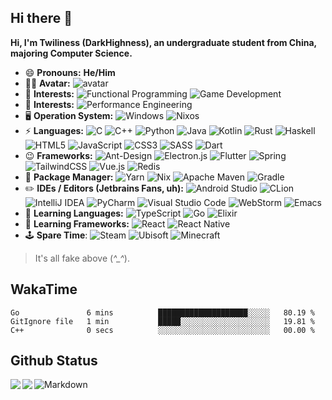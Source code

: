 ## Hi there 👋

**Hi, I'm Twiliness (DarkHighness), an undergraduate student from China, majoring Computer Science.**

* 😄 **Pronouns:** **He/Him**
* 👨‍💻 **Avatar:** ![avatar](https://images.weserv.nl/?url=avatars.githubusercontent.com/u/10475770?v=4&h=150&w=150&fit=cover&mask=circle&maxage=7d)
* 🔑 **Interests:**  ![Functional Programming](https://img.shields.io/badge/Functional%20Programming-5e5086?style=for-the-badge&logo=haskell&logoColor=white) ![Game Development](https://img.shields.io/badge/Game%20Development-%23000000.svg?style=for-the-badge&logo=unity&logoColor=white)
* 🧪 **Interests:**  ![Performance Engineering](https://img.shields.io/badge/Performance%20Engineering-6078FF?style=for-the-badge&logo=baremetrics&logoColor=white)
* 🖥️ **Operation System:**  ![Windows](https://img.shields.io/badge/Windows-0078D6?style=for-the-badge&logo=windows&logoColor=white)  ![Nixos](https://img.shields.io/badge/NIXOS-%234B275F.svg?style=for-the-badge&logo=nixos&logoColor=white)
* ⚡ **Languages:**   ![C](https://img.shields.io/badge/C-00599C?style=for-the-badge&logo=c&logoColor=white) ![C++](https://img.shields.io/badge/C%2B%2B-00599C?style=for-the-badge&logo=c%2B%2B&logoColor=white) ![Python](https://img.shields.io/badge/Python-3776AB?style=for-the-badge&logo=python&logoColor=white) ![Java](https://img.shields.io/badge/Java-ED8B00?style=for-the-badge&logo=java&logoColor=white) ![Kotlin](https://img.shields.io/badge/Kotlin-0095D5?&style=for-the-badge&logo=kotlin&logoColor=white) ![Rust](https://img.shields.io/badge/Rust-000000?style=for-the-badge&logo=rust&logoColor=white) ![Haskell](https://img.shields.io/badge/Haskell-5e5086?style=for-the-badge&logo=haskell&logoColor=white) ![HTML5](https://img.shields.io/badge/html5-%23E34F26.svg?style=for-the-badge&logo=html5&logoColor=white) ![JavaScript](https://img.shields.io/badge/javascript-%23323330.svg?style=for-the-badge&logo=javascript&logoColor=%23F7DF1E)	 ![CSS3](https://img.shields.io/badge/css3-%231572B6.svg?style=for-the-badge&logo=css3&logoColor=white) ![SASS](https://img.shields.io/badge/SASS-hotpink.svg?style=for-the-badge&logo=SASS&logoColor=white) ![Dart](https://img.shields.io/badge/dart-%230175C2.svg?style=for-the-badge&logo=dart&logoColor=white)
* 😉 **Frameworks:**  ![Ant-Design](https://img.shields.io/badge/-AntDesign-%230170FE?style=for-the-badge&logo=ant-design&logoColor=white) ![Electron.js](https://img.shields.io/badge/Electron-191970?style=for-the-badge&logo=Electron&logoColor=white) ![Flutter](https://img.shields.io/badge/Flutter-%2302569B.svg?style=for-the-badge&logo=Flutter&logoColor=white) ![Spring](https://img.shields.io/badge/spring-%236DB33F.svg?style=for-the-badge&logo=spring&logoColor=white) ![TailwindCSS](https://img.shields.io/badge/tailwindcss-%2338B2AC.svg?style=for-the-badge&logo=tailwind-css&logoColor=white) ![Vue.js](https://img.shields.io/badge/vuejs-%2335495e.svg?style=for-the-badge&logo=vuedotjs&logoColor=%234FC08D) ![Redis](https://img.shields.io/badge/redis-%23DD0031.svg?style=for-the-badge&logo=redis&logoColor=white)
* 🎁 **Package Manager:**  ![Yarn](https://img.shields.io/badge/yarn-%232C8EBB.svg?style=for-the-badge&logo=yarn&logoColor=white) ![Nix](https://img.shields.io/badge/NIX-%234B275F.svg?style=for-the-badge&logo=nixos&logoColor=white) ![Apache Maven](https://img.shields.io/badge/Maven-C71A36?style=for-the-badge&logo=Apache%20Maven&logoColor=white) ![Gradle](https://img.shields.io/badge/Gradle-02303A.svg?style=for-the-badge&logo=Gradle&logoColor=white)
* ✏️ **IDEs / Editors (Jetbrains Fans, uh):** ![Android Studio](https://img.shields.io/badge/Android%20Studio-3DDC84.svg?style=for-the-badge&logo=android-studio&logoColor=white) ![CLion](https://img.shields.io/badge/CLion-black?style=for-the-badge&logo=clion&logoColor=white) ![IntelliJ IDEA](https://img.shields.io/badge/IntelliJIDEA-000000.svg?style=for-the-badge&logo=intellij-idea&logoColor=white) ![PyCharm](https://img.shields.io/badge/pycharm-143?style=for-the-badge&logo=pycharm&logoColor=black&color=black&labelColor=green) ![Visual Studio Code](https://img.shields.io/badge/Visual%20Studio%20Code-0078d7.svg?style=for-the-badge&logo=visual-studio-code&logoColor=white) ![WebStorm](https://img.shields.io/badge/webstorm-143?style=for-the-badge&logo=webstorm&logoColor=white&color=black) ![Emacs](https://img.shields.io/badge/Emacs-%237F5AB6.svg?&style=for-the-badge&logo=gnu-emacs&logoColor=white)
* 🔮 **Learning Languages:**  ![TypeScript](https://img.shields.io/badge/typescript-%23007ACC.svg?style=for-the-badge&logo=typescript&logoColor=white) ![Go](https://img.shields.io/badge/go-%2300ADD8.svg?style=for-the-badge&logo=go&logoColor=white) ![Elixir](https://img.shields.io/badge/elixir-%234B275F.svg?style=for-the-badge&logo=elixir&logoColor=white)
* 🎨 **Learning Frameworks:**  ![React](https://img.shields.io/badge/react-%2320232a.svg?style=for-the-badge&logo=react&logoColor=%2361DAFB) ![React Native](https://img.shields.io/badge/react_native-%2320232a.svg?style=for-the-badge&logo=react&logoColor=%2361DAFB)
* 🕹️ **Spare Time**:  ![Steam](https://img.shields.io/badge/steam-%23000000.svg?style=for-the-badge&logo=steam&logoColor=white) ![Ubisoft](https://img.shields.io/badge/Ubisoft-%23F5F5F5.svg?style=for-the-badge&logo=Ubisoft&logoColor=black) ![Minecraft](https://img.shields.io/badge/Minecraft-%2376B900.svg?style=for-the-badge&logo=minecraft&logoColor=white)

> It's all fake above (*^_^*).

## WakaTime

<!--START_SECTION:waka-->

```text
Go               6 mins          ████████████████████░░░░░   80.19 %
GitIgnore file   1 min           █████░░░░░░░░░░░░░░░░░░░░   19.81 %
C++              0 secs          ░░░░░░░░░░░░░░░░░░░░░░░░░   00.00 %
```

<!--END_SECTION:waka-->

## Github Status

<div> 
	<a href="https://github.com/DarkHighness">
		<img align="left" src="https://github-readme-stats.vercel.app/api?username=DarkHighness&show_icons=true&icon_color=805AD5&text_color=718096&bg_color=ffffff&hide_border=true&count_private=true" />
	</a>
	<a href="https://github.com/DarkHighness">
		<img align="left" src="https://github-readme-stats.vercel.app/api/top-langs/?username=DarkHighness&show_icons=true&icon_color=805AD5&text_color=718096&bg_color=ffffff&hide_border=true&count_private=true">
	</a>
</div>

 ![Markdown](https://img.shields.io/badge/markdown%20💘-%23000000.svg?style=for-the-badge&logo=markdown&logoColor=white)
